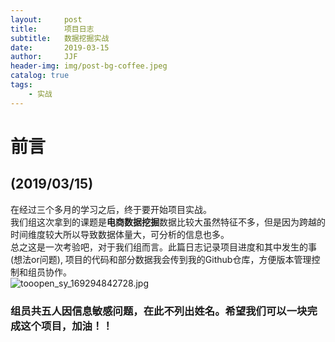 ```yaml
---
layout:     post
title:      项目日志
subtitle:   数据挖掘实战
date:       2019-03-15
author:     JJF
header-img: img/post-bg-coffee.jpeg
catalog: true
tags:
    - 实战
---
```


# 前言
## (2019/03/15)
在经过三个多月的学习之后，终于要开始项目实战。  
我们组这次拿到的课题是**电商数据挖掘**数据比较大虽然特征不多，但是因为跨越的时间维度较大所以导致数据体量大，可分析的信息也多。  
总之这是一次考验吧，对于我们组而言。此篇日志记录项目进度和其中发生的事(想法or问题),
项目的代码和部分数据我会传到我的Github仓库，方便版本管理控制和组员协作。  
![tooopen_sy_169294842728.jpg](https://i.loli.net/2019/03/15/5c8b5bec96290.jpg)
### 组员共五人因信息敏感问题，在此不列出姓名。希望我们可以一块完成这个项目，加油！！
